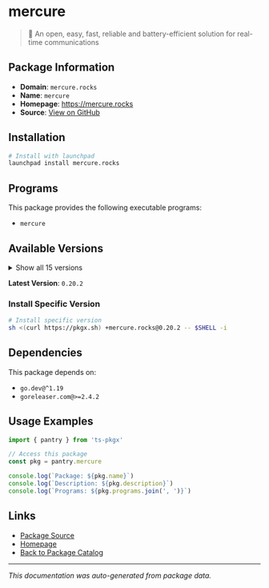 # mercure

> 🪽 An open, easy, fast, reliable and battery-efficient solution for real-time communications

## Package Information

- **Domain**: `mercure.rocks`
- **Name**: `mercure`
- **Homepage**: https://mercure.rocks
- **Source**: [View on GitHub](https://github.com/pkgxdev/pantry/tree/main/projects/mercure.rocks/package.yml)

## Installation

```bash
# Install with launchpad
launchpad install mercure.rocks
```

## Programs

This package provides the following executable programs:

- `mercure`

## Available Versions

<details>
<summary>Show all 15 versions</summary>

- `0.20.2`, `0.20.1`, `0.20.0`, `0.19.3`, `0.19.2`
- `0.19.1`, `0.19.0`, `0.18.4`, `0.18.3`, `0.18.2`
- `0.18.1`, `0.18.0`, `0.17.1`, `0.17.0`, `0.16.3`

</details>

**Latest Version**: `0.20.2`

### Install Specific Version

```bash
# Install specific version
sh <(curl https://pkgx.sh) +mercure.rocks@0.20.2 -- $SHELL -i
```

## Dependencies

This package depends on:

- `go.dev@^1.19`
- `goreleaser.com@>=2.4.2`

## Usage Examples

```typescript
import { pantry } from 'ts-pkgx'

// Access this package
const pkg = pantry.mercure

console.log(`Package: ${pkg.name}`)
console.log(`Description: ${pkg.description}`)
console.log(`Programs: ${pkg.programs.join(', ')}`)
```

## Links

- [Package Source](https://github.com/pkgxdev/pantry/tree/main/projects/mercure.rocks/package.yml)
- [Homepage](https://mercure.rocks)
- [Back to Package Catalog](../../package-catalog.md)

---

*This documentation was auto-generated from package data.*
